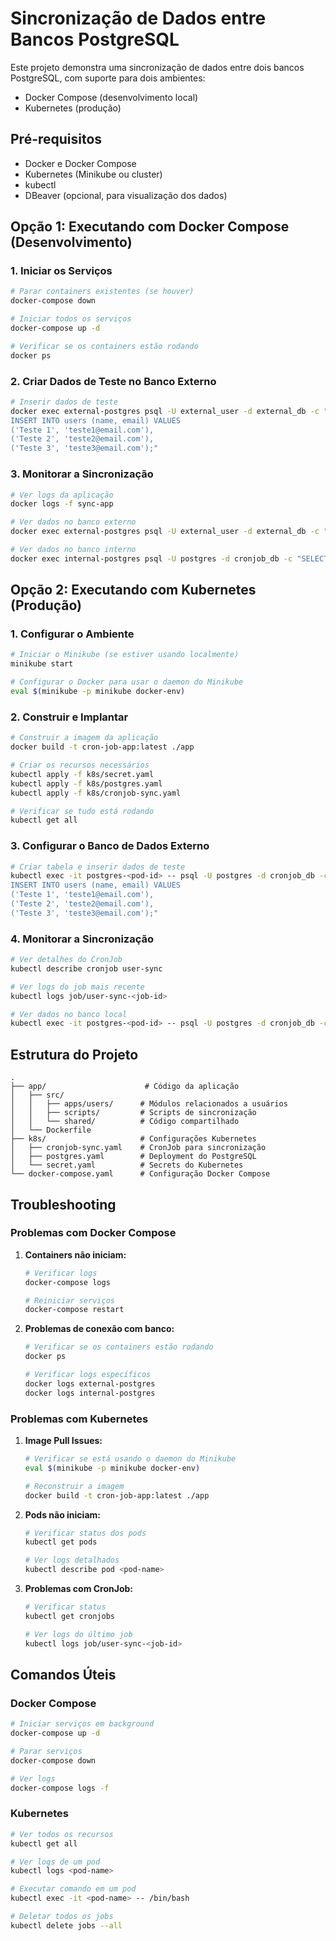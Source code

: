 # Sincronização de Dados entre Bancos PostgreSQL

Este projeto demonstra uma sincronização de dados entre dois bancos PostgreSQL, com suporte para dois ambientes:

- Docker Compose (desenvolvimento local)
- Kubernetes (produção)

## Pré-requisitos

- Docker e Docker Compose
- Kubernetes (Minikube ou cluster)
- kubectl
- DBeaver (opcional, para visualização dos dados)

## Opção 1: Executando com Docker Compose (Desenvolvimento)

### 1. Iniciar os Serviços

```bash
# Parar containers existentes (se houver)
docker-compose down

# Iniciar todos os serviços
docker-compose up -d

# Verificar se os containers estão rodando
docker ps
```

### 2. Criar Dados de Teste no Banco Externo

```bash
# Inserir dados de teste
docker exec external-postgres psql -U external_user -d external_db -c "
INSERT INTO users (name, email) VALUES
('Teste 1', 'teste1@email.com'),
('Teste 2', 'teste2@email.com'),
('Teste 3', 'teste3@email.com');"
```

### 3. Monitorar a Sincronização

```bash
# Ver logs da aplicação
docker logs -f sync-app

# Ver dados no banco externo
docker exec external-postgres psql -U external_user -d external_db -c "SELECT * FROM users;"

# Ver dados no banco interno
docker exec internal-postgres psql -U postgres -d cronjob_db -c "SELECT * FROM users;"
```

## Opção 2: Executando com Kubernetes (Produção)

### 1. Configurar o Ambiente

```bash
# Iniciar o Minikube (se estiver usando localmente)
minikube start

# Configurar o Docker para usar o daemon do Minikube
eval $(minikube -p minikube docker-env)
```

### 2. Construir e Implantar

```bash
# Construir a imagem da aplicação
docker build -t cron-job-app:latest ./app

# Criar os recursos necessários
kubectl apply -f k8s/secret.yaml
kubectl apply -f k8s/postgres.yaml
kubectl apply -f k8s/cronjob-sync.yaml

# Verificar se tudo está rodando
kubectl get all
```

### 3. Configurar o Banco de Dados Externo

```bash
# Criar tabela e inserir dados de teste
kubectl exec -it postgres-<pod-id> -- psql -U postgres -d cronjob_db -c "
INSERT INTO users (name, email) VALUES
('Teste 1', 'teste1@email.com'),
('Teste 2', 'teste2@email.com'),
('Teste 3', 'teste3@email.com');"
```

### 4. Monitorar a Sincronização

```bash
# Ver detalhes do CronJob
kubectl describe cronjob user-sync

# Ver logs do job mais recente
kubectl logs job/user-sync-<job-id>

# Ver dados no banco local
kubectl exec -it postgres-<pod-id> -- psql -U postgres -d cronjob_db -c "SELECT * FROM users;"
```

## Estrutura do Projeto

```
.
├── app/                      # Código da aplicação
│   ├── src/
│   │   ├── apps/users/      # Módulos relacionados a usuários
│   │   ├── scripts/         # Scripts de sincronização
│   │   └── shared/          # Código compartilhado
│   └── Dockerfile
├── k8s/                     # Configurações Kubernetes
│   ├── cronjob-sync.yaml    # CronJob para sincronização
│   ├── postgres.yaml        # Deployment do PostgreSQL
│   └── secret.yaml          # Secrets do Kubernetes
└── docker-compose.yaml      # Configuração Docker Compose
```

## Troubleshooting

### Problemas com Docker Compose

1. **Containers não iniciam:**

   ```bash
   # Verificar logs
   docker-compose logs

   # Reiniciar serviços
   docker-compose restart
   ```

2. **Problemas de conexão com banco:**

   ```bash
   # Verificar se os containers estão rodando
   docker ps

   # Verificar logs específicos
   docker logs external-postgres
   docker logs internal-postgres
   ```

### Problemas com Kubernetes

1. **Image Pull Issues:**

   ```bash
   # Verificar se está usando o daemon do Minikube
   eval $(minikube -p minikube docker-env)

   # Reconstruir a imagem
   docker build -t cron-job-app:latest ./app
   ```

2. **Pods não iniciam:**

   ```bash
   # Verificar status dos pods
   kubectl get pods

   # Ver logs detalhados
   kubectl describe pod <pod-name>
   ```

3. **Problemas com CronJob:**

   ```bash
   # Verificar status
   kubectl get cronjobs

   # Ver logs do último job
   kubectl logs job/user-sync-<job-id>
   ```

## Comandos Úteis

### Docker Compose

```bash
# Iniciar serviços em background
docker-compose up -d

# Parar serviços
docker-compose down

# Ver logs
docker-compose logs -f
```

### Kubernetes

```bash
# Ver todos os recursos
kubectl get all

# Ver logs de um pod
kubectl logs <pod-name>

# Executar comando em um pod
kubectl exec -it <pod-name> -- /bin/bash

# Deletar todos os jobs
kubectl delete jobs --all
```

